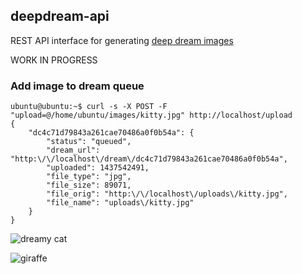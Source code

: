 deepdream-api
-------------
REST API interface for generating [deep dream images](https://photos.google.com/share/AF1QipPX0SCl7OzWilt9LnuQliattX4OUCj_8EP65_cTVnBmS1jnYgsGQAieQUc1VQWdgQ?key=aVBxWjhwSzg2RjJWLWRuVFBBZEN1d205bUdEMnhB)

WORK IN PROGRESS

### Add image to dream queue

```
ubuntu@ubuntu:~$ curl -s -X POST -F "upload=@/home/ubuntu/images/kitty.jpg" http://localhost/upload
{
    "dc4c71d79843a261cae70486a0f0b54a": {
        "status": "queued",
        "dream_url": "http:\/\/localhost\/dream\/dc4c71d79843a261cae70486a0f0b54a",
        "uploaded": 1437542491,
        "file_type": "jpg",
        "file_size": 89071,
        "file_orig": "http:\/\/localhost\/uploads\/kitty.jpg",
        "file_name": "uploads\/kitty.jpg"
    }
}
```

![dreamy cat](http://i.imgur.com/vJU61Yy.jpg)

![giraffe](http://i.imgur.com/vUbcxaq.jpg)
